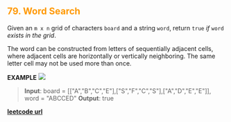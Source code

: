 <h2 style="color:#F90;">79. Word Search</h2>

Given an `m x n` grid of characters `board` and a string `word`, return `true` _if_ `word` _exists in the grid_.

The word can be constructed from letters of sequentially adjacent cells, where adjacent cells are horizontally or vertically neighboring. The same letter cell may not be used more than once.

**EXAMPLE**
![](https://assets.leetcode.com/uploads/2020/11/04/word2.jpg)
>**Input**: board = \[["A","B","C","E"],["S","F","C","S"],["A","D","E","E"]], word = "ABCCED"
**Output**: true

**[leetcode url](https://leetcode.com/problems/word-search/description)**